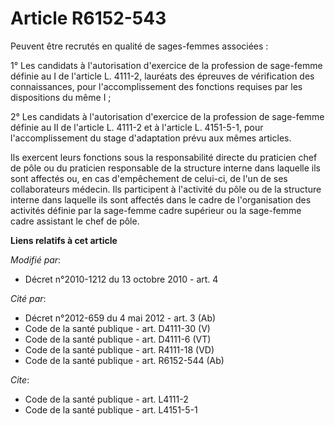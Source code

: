 # Article R6152-543

Peuvent être recrutés en qualité de sages-femmes associées : 

1° Les candidats à l'autorisation d'exercice de la profession de sage-femme définie au I de l'article L. 4111-2, lauréats des
épreuves de vérification des connaissances, pour l'accomplissement des fonctions requises par les dispositions du même I ; 

2° Les candidats à l'autorisation d'exercice de la profession de sage-femme définie au II de l'article L. 4111-2 et à
l'article L. 4151-5-1, pour l'accomplissement du stage d'adaptation prévu aux mêmes articles. 

Ils exercent leurs fonctions sous la responsabilité directe du praticien chef de pôle ou du praticien responsable de la
structure interne dans laquelle ils sont affectés ou, en cas d'empêchement de celui-ci, de l'un de ses collaborateurs
médecin. Ils participent à l'activité du pôle ou de la structure interne dans laquelle ils sont affectés dans le cadre de
l'organisation des activités définie par la sage-femme cadre supérieur ou la sage-femme cadre assistant le chef de pôle.

**Liens relatifs à cet article**

_Modifié par_:

  - Décret n°2010-1212 du 13 octobre 2010 - art. 4

_Cité par_:

  - Décret n°2012-659 du 4 mai 2012 - art. 3 (Ab)
  - Code de la santé publique - art. D4111-30 (V)
  - Code de la santé publique - art. D4111-6 (VT)
  - Code de la santé publique - art. R4111-18 (VD)
  - Code de la santé publique - art. R6152-544 (Ab)

_Cite_:

  - Code de la santé publique - art. L4111-2
  - Code de la santé publique - art. L4151-5-1
